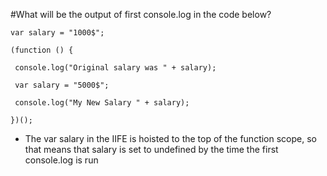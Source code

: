 #What will be the output of first console.log in the code below?

```
var salary = "1000$";

(function () {
 
 console.log("Original salary was " + salary);
 
 var salary = "5000$";
 
 console.log("My New Salary " + salary);
 
})();
```
* The var salary in the IIFE is hoisted to the top of the function scope, so that means that salary is set to undefined by the time the first console.log is run